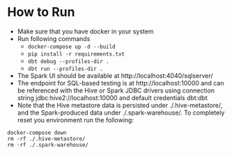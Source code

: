# How to Run

- Make sure that you have docker in your system
- Run following commands
  - `docker-compose up -d --build`
  - `pip install -r requirements.txt`
  - `dbt debug --profiles-dir .`
  - `dbt run --profiles-dir .`
- The Spark UI should be available at http://localhost:4040/sqlserver/
- The endpoint for SQL-based testing is at http://localhost:10000 and can be referenced with the Hive or Spark JDBC drivers using connection string jdbc:hive2://localhost:10000 and default credentials dbt:dbt
- Note that the Hive metastore data is persisted under ./.hive-metastore/, and the Spark-produced data under ./.spark-warehouse/. To completely reset you environment run the following:
```
docker-compose down
rm -rf ./.hive-metastore/
rm -rf ./.spark-warehouse/
```

